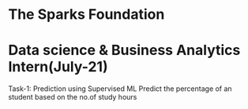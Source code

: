 # The Sparks Foundation
# Data science & Business Analytics Intern(July-21)
Task-1: Prediction using Supervised ML
Predict the percentage of an student based on the no.of study hours
